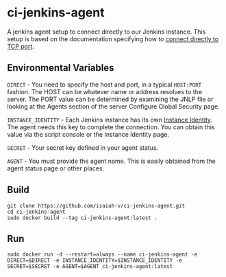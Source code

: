# ci-jenkins-agent

A jenkins agent setup to connect directly to our Jenkins instance. This setup is based on the documentation specifying how to [connect directly to TCP port](https://github.com/jenkinsci/remoting/blob/master/docs/inbound-agent.md#connect-directly-to-tcp-port).

## Environmental Variables
`DIRECT` - You need to specify the host and port, in a typical `HOST:PORT` fashion. The HOST can be whatever name or address resolves to the server. The PORT value can be determined by examining the JNLP file or looking at the Agents section of the server Configure Global Security page.

`INSTANCE_IDENTITY` - Each Jenkins instance has its own [Instance Identity](https://wiki.jenkins.io/display/JENKINS/Instance+Identity). The agent needs this key to complete the connection. You can obtain this value via the script console or the Instance Identity page.
 
 `SECRET` - Your secret key defined in your agent status.
 
 `AGENT` - You must provide the agent name. This is easily obtained from the agent status page or other places.
 
 ## Build
 ```
 git clone https://github.com/isaiah-v/ci-jenkins-agent.git
 cd ci-jenkins-agent
 sudo docker build --tag ci-jenkins-agent:latest .
 ```
 
 ## Run
 `sudo docker run -d --restart=always --name ci-jenkins-agent -e DIRECT=$DIRECT -e INSTANCE_IDENTITY=$INSTANCE_IDENTITY -e SECRET=$SECRET -e AGENT=$AGENT ci-jenkins-agent:latest`
